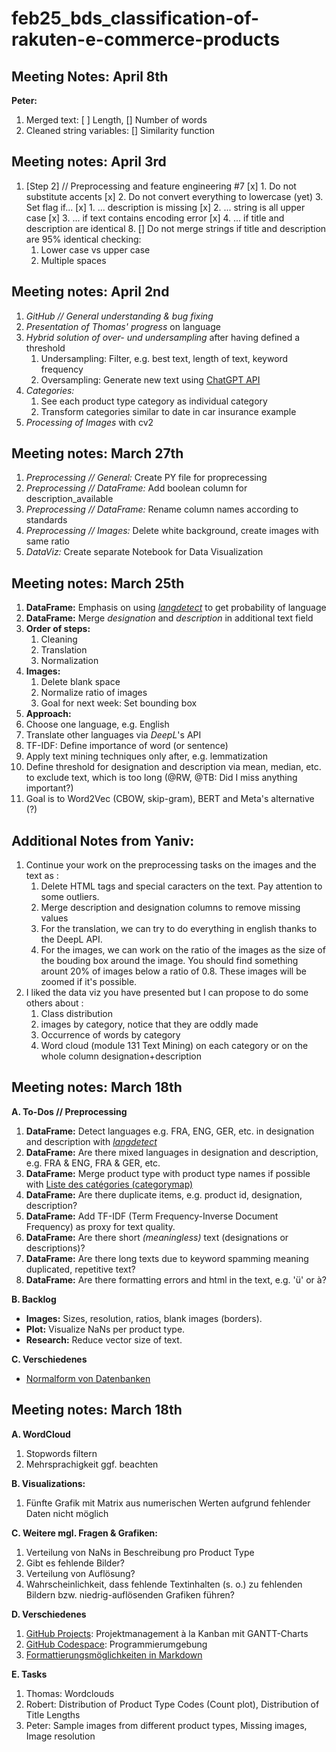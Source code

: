 # feb25_bds_classification-of-rakuten-e-commerce-products

## Meeting Notes: April 8th

**Peter:**
1. Merged text: [ ] Length, [] Number of words
2. Cleaned string variables: [] Similarity function

## Meeting notes: April 3rd
1. [Step 2] // Preprocessing and feature engineering #7
   [x] 1. Do not substitute accents
   [x] 2. Do not convert everything to lowercase (yet)
   3. Set flag if...
      [x] 1. ... description is missing
      [x] 2. ... string is all upper case
      [x] 3. ... if text contains encoding error
      [x] 4. ... if title and description are identical
   8. [] Do not merge strings if title and description are 95% identical checking:
      1. Lower case vs upper case
      2. Multiple spaces

## Meeting notes: April 2nd
1. *GitHub // General understanding & bug fixing*
2. *Presentation of Thomas' progress* on language
4. *Hybrid solution of over- und undersampling* after having defined a threshold
   1. Undersampling: Filter, e.g. best text, length of text, keyword frequency
   2. Oversampling: Generate new text using [ChatGPT API](https://openai.com/api/)
5. *Categories:*
   1. See each product type category as individual category
   2. Transform categories similar to date in car insurance example
6. *Processing of Images* with cv2

## Meeting notes: March 27th
1. *Preprocessing // General:* Create PY file for proprecessing
2. *Preprocessing // DataFrame:* Add boolean column for description_available
3. *Preprocessing // DataFrame:* Rename column names according to standards
4. *Preprocessing // Images:* Delete white background, create images with same ratio
5. *DataViz:* Create separate Notebook for Data Visualization

## Meeting notes: March 25th
1. **DataFrame:** Emphasis on using _[langdetect](https://pypi.org/project/langdetect/)_ to get probability of language
2. **DataFrame:** Merge _designation_ and _description_ in additional text field
3. **Order of steps:**
   1. Cleaning
   2. Translation
   3. Normalization
4. **Images:**
   1. Delete blank space
   2. Normalize ratio of images
   3. Goal for next week: Set bounding box
5. **Approach:**
  1. Choose one language, e.g. English
  2. Translate other languages via _DeepL_'s API
  3. TF-IDF: Define importance of word (or sentence)
  4. Apply text mining techniques only after, e.g. lemmatization
  5. Define threshold for designation and description via mean, median, etc. to exclude text, which is too long (@RW, @TB: Did I miss anything important?)
  6. Goal is to Word2Vec (CBOW, skip-gram), BERT and Meta's alternative (?)

## Additional Notes from Yaniv:
1. Continue your work on the preprocessing tasks on the images and the text as :
      1. Delete HTML tags and special caracters on the text. Pay attention to some outliers.
      2. Merge description and designation columns to remove missing values
      3. For the translation, we can try to do everything in english thanks to the DeepL API.
      4. For the images, we can work on the ratio of the images as the size of the bouding box around the image. You should find something arount 20% of images below a ratio of 0.8. These images will be zoomed if it's possible.
2. I liked the data viz you have presented but I can propose to do some others about :
   1. Class distribution
   2. images by category, notice that they are oddly made
   3. Occurrence of words by category
   4. Word cloud (module 131 Text Mining) on each category or on the whole column designation+description

## Meeting notes: March 18th

**A. To-Dos // Preprocessing**
1. **DataFrame:** Detect languages e.g. FRA, ENG, GER, etc. in designation and description with _[langdetect](https://pypi.org/project/langdetect/)_
2. **DataFrame:** Are there mixed languages in designation and description, e.g. FRA & ENG, FRA & GER, etc.
3. **DataFrame:** Merge product type with product type names if possible with [Liste des catégories (categorymap)](https://global.fr.shopping.rakuten.com/developpeur/liste-des-categories-categorymap/)
4. **DataFrame:** Are there duplicate items, e.g. product id, designation, description?
5. **DataFrame:** Add TF-IDF (Term Frequency-Inverse Document Frequency) as proxy for text quality.
6. **DataFrame:** Are there short _(meaningless)_ text (designations or descriptions)?
7. **DataFrame:** Are there long texts due to keyword spamming meaning duplicated, repetitive text?
8. **DataFrame:** Are there formatting errors and html in the text, e.g. '&uuml;' or à?

**B. Backlog**
- **Images:** Sizes, resolution, ratios, blank images (borders).
- **Plot:** Visualize NaNs per product type.
- **Research:** Reduce vector size of text.

**C. Verschiedenes**
- [Normalform von Datenbanken](https://www.tinohempel.de/info/info/datenbank/normalisierung.htm)


## Meeting notes: March 18th

**A. WordCloud**
1. Stopwords filtern
2. Mehrsprachigkeit ggf. beachten

**B. Visualizations:**
1. Fünfte Grafik mit Matrix aus numerischen Werten aufgrund fehlender Daten nicht möglich

**C. Weitere mgl. Fragen & Grafiken:**
1. Verteilung von NaNs in Beschreibung pro Product Type
2. Gibt es fehlende Bilder?
3. Verteilung von Auflösung?
4. Wahrscheinlichkeit, dass fehlende Textinhalten (s. o.) zu fehlenden Bildern bzw. niedrig-auflösenden Grafiken führen?

**D. Verschiedenes**
1. [GitHub Projects](https://docs.github.com/en/issues/planning-and-tracking-with-projects/learning-about-projects/about-projects): Projektmanagement à la Kanban mit GANTT-Charts
2. [GitHub Codespace](https://github.com/features/codespaces): Programmierumgebung
3. [Formattierungsmöglichkeiten in Markdown](http://markdownguide.org/)

**E. Tasks**
1. Thomas: Wordclouds
2. Robert: Distribution of Product Type Codes (Count plot), Distribution of Title Lengths
3. Peter: Sample images from different product types, Missing images, Image resolution
